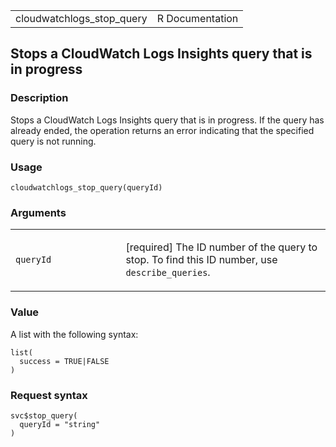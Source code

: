 <table style="width: 100%;">
<tbody>
<tr class="odd">
<td>cloudwatchlogs_stop_query</td>
<td style="text-align: right;">R Documentation</td>
</tr>
</tbody>
</table>

## Stops a CloudWatch Logs Insights query that is in progress

### Description

Stops a CloudWatch Logs Insights query that is in progress. If the query
has already ended, the operation returns an error indicating that the
specified query is not running.

### Usage

    cloudwatchlogs_stop_query(queryId)

### Arguments

<table>
<colgroup>
<col style="width: 35%" />
<col style="width: 65%" />
</colgroup>
<tbody>
<tr class="odd">
<td><code id="cloudwatchlogs_stop_query_:_queryId">queryId</code></td>
<td><p>[required] The ID number of the query to stop. To find this ID
number, use <code>describe_queries</code>.</p></td>
</tr>
</tbody>
</table>

### Value

A list with the following syntax:

    list(
      success = TRUE|FALSE
    )

### Request syntax

    svc$stop_query(
      queryId = "string"
    )
